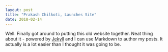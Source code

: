 ```yaml
---
layout: post
title: "Prakash Chilkoti, Launches Site"
date: 2018-02-14
---
```


Well. Finally got around to putting this old website together. Neat thing about it - powered by [Jekyll](http://jekyllrb.com) and I can use Markdown to author my posts. It actually is a lot easier than I thought it was going to be.
